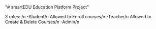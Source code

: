 "# smartEDU Education Platform Project"

3 roles: /n
  -Student/n
    Allowed to Enroll courses/n
  -Teacher/n
    Allowed to Create & Delete Courses/n
  -Admin/n

